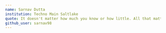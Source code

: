```yaml
---
name: Sarnav Dutta
institution: Techno Main Saltlake
quote: It doesn't matter how much you know or how little. All that matters is what you can show.
github_user: sarnav98
---
```


